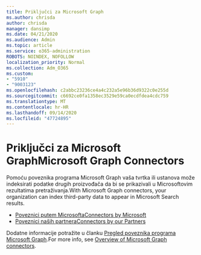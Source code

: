 ```yaml
---
title: Priključci za Microsoft Graph
ms.author: chrisda
author: chrisda
manager: dansimp
ms.date: 04/21/2020
ms.audience: Admin
ms.topic: article
ms.service: o365-administration
ROBOTS: NOINDEX, NOFOLLOW
localization_priority: Normal
ms.collection: Adm_O365
ms.custom:
- "5910"
- "9003123"
ms.openlocfilehash: c2abbc23236ce4a4c232a5e96b36d9322c0e255d
ms.sourcegitcommit: c6692ce0fa1358ec3529e59ca0ecdfdea4cdc759
ms.translationtype: MT
ms.contentlocale: hr-HR
ms.lasthandoff: 09/14/2020
ms.locfileid: "47724895"
---
```

# <a name="microsoft-graph-connectors"></a><span data-ttu-id="b3d23-102">Priključci za Microsoft Graph</span><span class="sxs-lookup"><span data-stu-id="b3d23-102">Microsoft Graph Connectors</span></span>

<span data-ttu-id="b3d23-103">Pomoću poveznika programa Microsoft Graph vaša tvrtka ili ustanova može indeksirati podatke drugih proizvođača da bi se prikazivali u Microsoftovim rezultatima pretraživanja.</span><span class="sxs-lookup"><span data-stu-id="b3d23-103">With Microsoft Graph connectors, your organization can index third-party data to appear in Microsoft Search results.</span></span>

- [<span data-ttu-id="b3d23-104">Poveznici putem Microsofta</span><span class="sxs-lookup"><span data-stu-id="b3d23-104">Connectors by Microsoft</span></span>](https://docs.microsoft.com/microsoftsearch/connectors-gallery#Microsoft)
- [<span data-ttu-id="b3d23-105">Poveznici naših partnera</span><span class="sxs-lookup"><span data-stu-id="b3d23-105">Connectors by our Partners</span></span>](https://docs.microsoft.com/microsoftsearch/connectors-gallery#Partners)

<span data-ttu-id="b3d23-106">Dodatne informacije potražite u članku  [Pregled poveznika programa Microsoft Graph](https://docs.microsoft.com/microsoftsearch/connectors-overview).</span><span class="sxs-lookup"><span data-stu-id="b3d23-106">For more info, see  [Overview of Microsoft Graph connectors](https://docs.microsoft.com/microsoftsearch/connectors-overview).</span></span>
